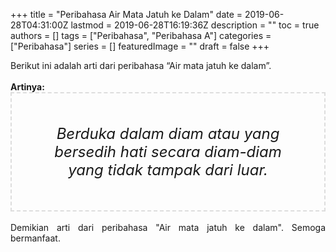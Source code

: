+++
title = "Peribahasa Air Mata Jatuh ke Dalam"
date = 2019-06-28T04:31:00Z
lastmod = 2019-06-28T16:19:36Z
description = ""
toc = true
authors = []
tags = ["Peribahasa", "Peribahasa A"]
categories = ["Peribahasa"]
series = []
featuredImage = ""
draft = false
+++

<div dir="ltr" style="text-align: left;" trbidi="on"><div style="text-align: justify;">Berikut ini adalah arti dari peribahasa “Air mata jatuh ke dalam”.</div><br /><div style="text-align: justify;"><b>Artinya:</b></div><div style="border: 2px dashed #ddd; font-size: 24px; height: auto; margin: 0 auto; padding: 50px; text-align: center; width: auto;"><i>Berduka dalam diam atau yang bersedih hati secara diam-diam yang tidak tampak dari luar.</i></div><div style="text-align: justify;"><br /></div><div style="text-align: justify;">Demikian arti dari peribahasa "Air mata jatuh ke dalam". Semoga bermanfaat.</div></div>
